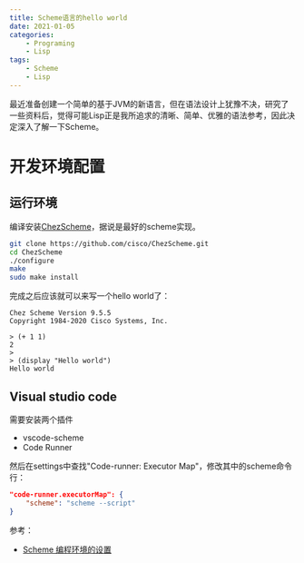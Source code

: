 ```yaml
---
title: Scheme语言的hello world
date: 2021-01-05
categories:  
    - Programing
    - Lisp
tags:
    - Scheme
    - Lisp
---
```

最近准备创建一个简单的基于JVM的新语言，但在语法设计上犹豫不决，研究了一些资料后，觉得可能Lisp正是我所追求的清晰、简单、优雅的语法参考，因此决定深入了解一下Scheme。

<!-- more -->
# 开发环境配置
## 运行环境
编译安装[ChezScheme](https://github.com/cisco/ChezScheme)，据说是最好的scheme实现。

```bash
git clone https://github.com/cisco/ChezScheme.git
cd ChezScheme
./configure
make
sudo make install
```

完成之后应该就可以来写一个hello world了：

```
Chez Scheme Version 9.5.5
Copyright 1984-2020 Cisco Systems, Inc.

> (+ 1 1)
2
>
> (display "Hello world")
Hello world
```

## Visual studio code

需要安装两个插件

* vscode-scheme
* Code Runner

然后在settings中查找"Code-runner: Executor Map"，修改其中的scheme命令行：

```json
"code-runner.executorMap": {
    "scheme": "scheme --script"
}
```


参考：

* [Scheme 编程环境的设置](https://www.yinwang.org/blog-cn/2013/04/11/scheme-setup)